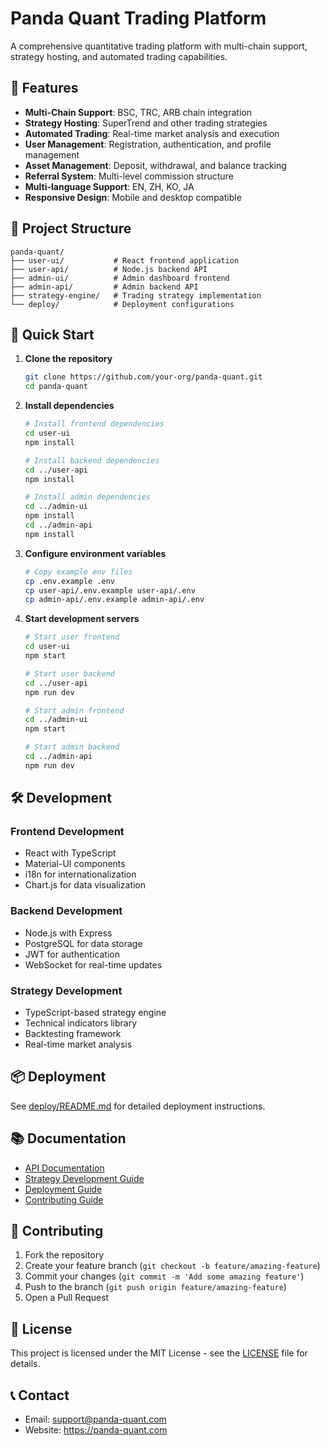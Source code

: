 # Panda Quant Trading Platform

A comprehensive quantitative trading platform with multi-chain support, strategy hosting, and automated trading capabilities.

## 🌟 Features

- **Multi-Chain Support**: BSC, TRC, ARB chain integration
- **Strategy Hosting**: SuperTrend and other trading strategies
- **Automated Trading**: Real-time market analysis and execution
- **User Management**: Registration, authentication, and profile management
- **Asset Management**: Deposit, withdrawal, and balance tracking
- **Referral System**: Multi-level commission structure
- **Multi-language Support**: EN, ZH, KO, JA
- **Responsive Design**: Mobile and desktop compatible

## 📁 Project Structure

```
panda-quant/
├── user-ui/           # React frontend application
├── user-api/          # Node.js backend API
├── admin-ui/          # Admin dashboard frontend
├── admin-api/         # Admin backend API
├── strategy-engine/   # Trading strategy implementation
└── deploy/            # Deployment configurations
```

## 🚀 Quick Start

1. **Clone the repository**
   ```bash
   git clone https://github.com/your-org/panda-quant.git
   cd panda-quant
   ```

2. **Install dependencies**
   ```bash
   # Install frontend dependencies
   cd user-ui
   npm install

   # Install backend dependencies
   cd ../user-api
   npm install

   # Install admin dependencies
   cd ../admin-ui
   npm install
   cd ../admin-api
   npm install
   ```

3. **Configure environment variables**
   ```bash
   # Copy example env files
   cp .env.example .env
   cp user-api/.env.example user-api/.env
   cp admin-api/.env.example admin-api/.env
   ```

4. **Start development servers**
   ```bash
   # Start user frontend
   cd user-ui
   npm start

   # Start user backend
   cd ../user-api
   npm run dev

   # Start admin frontend
   cd ../admin-ui
   npm start

   # Start admin backend
   cd ../admin-api
   npm run dev
   ```

## 🛠 Development

### Frontend Development
- React with TypeScript
- Material-UI components
- i18n for internationalization
- Chart.js for data visualization

### Backend Development
- Node.js with Express
- PostgreSQL for data storage
- JWT for authentication
- WebSocket for real-time updates

### Strategy Development
- TypeScript-based strategy engine
- Technical indicators library
- Backtesting framework
- Real-time market analysis

## 📦 Deployment

See [deploy/README.md](deploy/README.md) for detailed deployment instructions.

## 📚 Documentation

- [API Documentation](docs/api.md)
- [Strategy Development Guide](docs/strategy-development.md)
- [Deployment Guide](docs/deployment.md)
- [Contributing Guide](docs/contributing.md)

## 🤝 Contributing

1. Fork the repository
2. Create your feature branch (`git checkout -b feature/amazing-feature`)
3. Commit your changes (`git commit -m 'Add some amazing feature'`)
4. Push to the branch (`git push origin feature/amazing-feature`)
5. Open a Pull Request

## 📄 License

This project is licensed under the MIT License - see the [LICENSE](LICENSE) file for details.

## 📞 Contact

- Email: support@panda-quant.com
- Website: https://panda-quant.com 